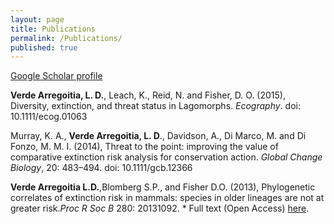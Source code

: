 ```yaml
---
layout: page
title: Publications
permalink: /Publications/
published: true
---
```



[Google Scholar profile](https://scholar.google.com.au/citations?user=Ii0dP6kAAAAJ&hl=en)

**Verde Arregoitia, L. D.**, Leach, K., Reid, N. and Fisher, D. O. (2015), Diversity, extinction, and threat status in Lagomorphs. _Ecography_. doi: 10.1111/ecog.01063

Murray, K. A., **Verde Arregoitia, L. D**., Davidson, A., Di Marco, M. and Di Fonzo, M. M. I. (2014), Threat to the point: improving the value of comparative extinction risk analysis for conservation action. _Global Change Biology_, 20: 483–494. doi: 10.1111/gcb.12366

**Verde Arregoitia L.D.**,Blomberg S.P., and Fisher D.O. (2013), Phylogenetic correlates of extinction risk in mammals: species in older lineages are not at greater risk._Proc R Soc B_ 280: 20131092. * Full text (Open Access) [here](http://rspb.royalsocietypublishing.org/content/280/1765/20131092.short).


